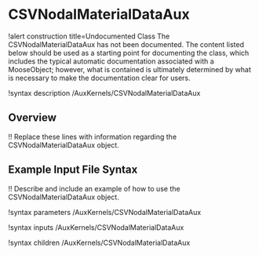 # CSVNodalMaterialDataAux

!alert construction title=Undocumented Class
The CSVNodalMaterialDataAux has not been documented. The content listed below should be used as a starting point for
documenting the class, which includes the typical automatic documentation associated with a
MooseObject; however, what is contained is ultimately determined by what is necessary to make the
documentation clear for users.

!syntax description /AuxKernels/CSVNodalMaterialDataAux

## Overview

!! Replace these lines with information regarding the CSVNodalMaterialDataAux object.

## Example Input File Syntax

!! Describe and include an example of how to use the CSVNodalMaterialDataAux object.

!syntax parameters /AuxKernels/CSVNodalMaterialDataAux

!syntax inputs /AuxKernels/CSVNodalMaterialDataAux

!syntax children /AuxKernels/CSVNodalMaterialDataAux
